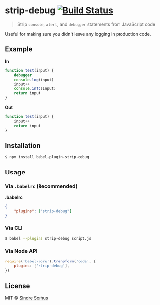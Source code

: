 # strip-debug [![Build Status](https://travis-ci.org/sindresorhus/strip-debug.svg?branch=master)](https://travis-ci.org/sindresorhus/strip-debug)

> Strip `console`, `alert`, and `debugger` statements from JavaScript code

Useful for making sure you didn't leave any logging in production code.

## Example

**In**

```js
function test(input) {
	debugger
	console.log(input)
	input++
	console.info(input)
	return input
}
```

**Out**

```js
function test(input) {
	input++
	return input
}
```

## Installation

```sh
$ npm install babel-plugin-strip-debug
```

## Usage

### Via `.babelrc` (Recommended)

**.babelrc**

```json
{
	"plugins": ["strip-debug"]
}
```

### Via CLI

```sh
$ babel --plugins strip-debug script.js
```

### Via Node API

```javascript
require('babel-core').transform('code', {
	plugins: ['strip-debug'],
})
```

## License

MIT © [Sindre Sorhus](https://sindresorhus.com)
